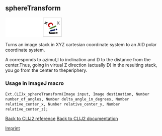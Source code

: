 ## sphereTransform
<img src="images/mini_empty_logo.png"/><img src="images/mini_empty_logo.png"/><img src="images/mini_clijx_logo.png"/>

Turns an image stack in XYZ cartesian coordinate system to an AID polar coordinate system.

A corresponds to azimut,I to inclination and D to the distance from the center.Thus, going in virtual Z direction (actually D) in the resulting stack, you go from the center to theperiphery.

### Usage in ImageJ macro
```
Ext.CLIJx_sphereTransform(Image input, Image destination, Number number_of_angles, Number delta_angle_in_degrees, Number relative_center_x, Number relative_center_y, Number relative_center_z);
```


[Back to CLIJ2 reference](https://clij.github.io/clij2-docs/reference)
[Back to CLIJ2 documentation](https://clij.github.io/clij2-docs)

[Imprint](https://clij.github.io/imprint)

